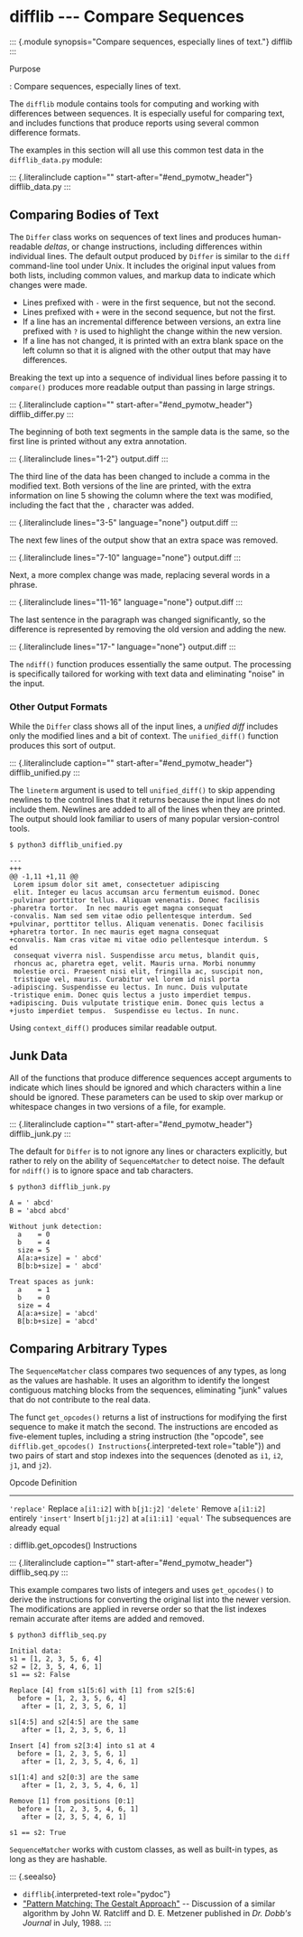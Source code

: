 # difflib \-\-- Compare Sequences

::: {.module synopsis="Compare sequences, especially lines of text."} difflib :::

Purpose

: Compare sequences, especially lines of text.

The `difflib` module contains tools for computing and working with differences between sequences. It is especially useful for comparing text, and includes functions that produce reports using several common difference formats.

The examples in this section will all use this common test data in the `difflib_data.py` module:

::: {.literalinclude caption="" start-after="#end_pymotw_header"} difflib_data.py :::

## Comparing Bodies of Text

The `Differ` class works on sequences of text lines and produces human-readable _deltas_, or change instructions, including differences within individual lines. The default output produced by `Differ` is similar to the `diff` command-line tool under Unix. It includes the original input values from both lists, including common values, and markup data to indicate which changes were made.

- Lines prefixed with `-` were in the first sequence, but not the second.
- Lines prefixed with `+` were in the second sequence, but not the first.
- If a line has an incremental difference between versions, an extra line prefixed with `?` is used to highlight the change within the new version.
- If a line has not changed, it is printed with an extra blank space on the left column so that it is aligned with the other output that may have differences.

Breaking the text up into a sequence of individual lines before passing it to `compare()` produces more readable output than passing in large strings.

::: {.literalinclude caption="" start-after="#end_pymotw_header"} difflib_differ.py :::

The beginning of both text segments in the sample data is the same, so the first line is printed without any extra annotation.

::: {.literalinclude lines="1-2"} output.diff :::

The third line of the data has been changed to include a comma in the modified text. Both versions of the line are printed, with the extra information on line 5 showing the column where the text was modified, including the fact that the `,` character was added.

::: {.literalinclude lines="3-5" language="none"} output.diff :::

The next few lines of the output show that an extra space was removed.

::: {.literalinclude lines="7-10" language="none"} output.diff :::

Next, a more complex change was made, replacing several words in a phrase.

::: {.literalinclude lines="11-16" language="none"} output.diff :::

The last sentence in the paragraph was changed significantly, so the difference is represented by removing the old version and adding the new.

::: {.literalinclude lines="17-" language="none"} output.diff :::

The `ndiff()` function produces essentially the same output. The processing is specifically tailored for working with text data and eliminating \"noise\" in the input.

### Other Output Formats

While the `Differ` class shows all of the input lines, a _unified diff_ includes only the modified lines and a bit of context. The `unified_diff()` function produces this sort of output.

::: {.literalinclude caption="" start-after="#end_pymotw_header"} difflib_unified.py :::

The `lineterm` argument is used to tell `unified_diff()` to skip appending newlines to the control lines that it returns because the input lines do not include them. Newlines are added to all of the lines when they are printed. The output should look familiar to users of many popular version-control tools.

```{.sourceCode .none}
$ python3 difflib_unified.py

---
+++
@@ -1,11 +1,11 @@
 Lorem ipsum dolor sit amet, consectetuer adipiscing
 elit. Integer eu lacus accumsan arcu fermentum euismod. Donec
-pulvinar porttitor tellus. Aliquam venenatis. Donec facilisis
-pharetra tortor.  In nec mauris eget magna consequat
-convalis. Nam sed sem vitae odio pellentesque interdum. Sed
+pulvinar, porttitor tellus. Aliquam venenatis. Donec facilisis
+pharetra tortor. In nec mauris eget magna consequat
+convalis. Nam cras vitae mi vitae odio pellentesque interdum. S
ed
 consequat viverra nisl. Suspendisse arcu metus, blandit quis,
 rhoncus ac, pharetra eget, velit. Mauris urna. Morbi nonummy
 molestie orci. Praesent nisi elit, fringilla ac, suscipit non,
 tristique vel, mauris. Curabitur vel lorem id nisl porta
-adipiscing. Suspendisse eu lectus. In nunc. Duis vulputate
-tristique enim. Donec quis lectus a justo imperdiet tempus.
+adipiscing. Duis vulputate tristique enim. Donec quis lectus a
+justo imperdiet tempus.  Suspendisse eu lectus. In nunc.
```

Using `context_diff()` produces similar readable output.

## Junk Data

All of the functions that produce difference sequences accept arguments to indicate which lines should be ignored and which characters within a line should be ignored. These parameters can be used to skip over markup or whitespace changes in two versions of a file, for example.

::: {.literalinclude caption="" start-after="#end_pymotw_header"} difflib_junk.py :::

The default for `Differ` is to not ignore any lines or characters explicitly, but rather to rely on the ability of `SequenceMatcher` to detect noise. The default for `ndiff()` is to ignore space and tab characters.

```{.sourceCode .none}
$ python3 difflib_junk.py

A = ' abcd'
B = 'abcd abcd'

Without junk detection:
  a    = 0
  b    = 4
  size = 5
  A[a:a+size] = ' abcd'
  B[b:b+size] = ' abcd'

Treat spaces as junk:
  a    = 1
  b    = 0
  size = 4
  A[a:a+size] = 'abcd'
  B[b:b+size] = 'abcd'
```

## Comparing Arbitrary Types

The `SequenceMatcher` class compares two sequences of any types, as long as the values are hashable. It uses an algorithm to identify the longest contiguous matching blocks from the sequences, eliminating \"junk\" values that do not contribute to the real data.

The funct `get_opcodes()` returns a list of instructions for modifying the first sequence to make it match the second. The instructions are encoded as five-element tuples, including a string instruction (the \"opcode\", see `difflib.get_opcodes() Instructions`{.interpreted-text role="table"}) and two pairs of start and stop indexes into the sequences (denoted as `i1`, `i2`, `j1`, and `j2`).

Opcode Definition

---

`'replace'` Replace `a[i1:i2]` with `b[j1:j2]` `'delete'` Remove `a[i1:i2]` entirely `'insert'` Insert `b[j1:j2]` at `a[i1:i1]` `'equal'` The subsequences are already equal

: difflib.get_opcodes() Instructions

::: {.literalinclude caption="" start-after="#end_pymotw_header"} difflib_seq.py :::

This example compares two lists of integers and uses `get_opcodes()` to derive the instructions for converting the original list into the newer version. The modifications are applied in reverse order so that the list indexes remain accurate after items are added and removed.

```{.sourceCode .none}
$ python3 difflib_seq.py

Initial data:
s1 = [1, 2, 3, 5, 6, 4]
s2 = [2, 3, 5, 4, 6, 1]
s1 == s2: False

Replace [4] from s1[5:6] with [1] from s2[5:6]
  before = [1, 2, 3, 5, 6, 4]
   after = [1, 2, 3, 5, 6, 1]

s1[4:5] and s2[4:5] are the same
   after = [1, 2, 3, 5, 6, 1]

Insert [4] from s2[3:4] into s1 at 4
  before = [1, 2, 3, 5, 6, 1]
   after = [1, 2, 3, 5, 4, 6, 1]

s1[1:4] and s2[0:3] are the same
   after = [1, 2, 3, 5, 4, 6, 1]

Remove [1] from positions [0:1]
  before = [1, 2, 3, 5, 4, 6, 1]
   after = [2, 3, 5, 4, 6, 1]

s1 == s2: True
```

`SequenceMatcher` works with custom classes, as well as built-in types, as long as they are hashable.

::: {.seealso}

- `difflib`{.interpreted-text role="pydoc"}
- [\"Pattern Matching: The Gestalt Approach\"](http://www.drdobbs.com/database/pattern-matching-the-gestalt-approach/184407970) \-- Discussion of a similar algorithm by John W. Ratcliff and D. E. Metzener published in _Dr. Dobb's Journal_ in July, 1988. :::
